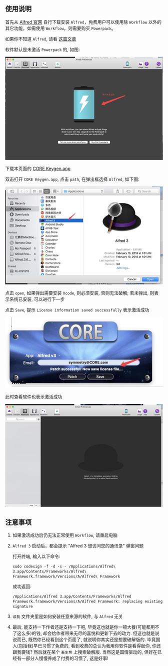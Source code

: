 ## 使用说明

首先从 [Alfred 官网](https://www.alfredapp.com/) 自行下载安装 `Alfred`，免费用户可以使用除 `Workflow` 以外的其它功能，如需使用 `Workflow`，则需要购买 `Powerpack`。

如果你不知道 `Alfred`, 请看 [这篇文章](https://lhajh.github.io/mac/2018/06/01/Alfred.html)

软件默认是未激活 `Powerpack` 的, 如图:

![](1375938-0ca46b922e95440b.jpeg)

下载本页面的 [CORE Keygen.app](https://github.com/lhajh/Alfred-Powerpack/archive/master.zip)

双击打开 `CORE Keygen.app`, 点击 `path`, 在弹出框选择 `Alfred`, 如下图:

![](1375938-88a9e9a4c0c798df.jpeg)

点击 `open`, 如果弹出需要安装 `Xcode`, 则必须安装, 否则无法破解; 若未弹出, 则表示系统已安装, 可以进行下一步

点击 `Save`, 提示 `License information saved successfully` 表示激活成功

![](1375938-6dd810bc784387dd.jpeg)

此时查看软件也表示激活成功

![](1375938-e6d5dcb3de059cb7.jpeg)

## 注意事项

1. 如果激活成功后仍无法正常使用 `Workflow`, 请重启电脑

2. `Alfred 3` 启动后，都会提示 "Alfred 3 想访问您的通讯录" 弹窗问题

    打开终端, 输入以下命令:
    ```
    sudo codesign -f -d -s - /Applications/Alfred\ 3.app/Contents/Frameworks/Alfred\ Framework.framework/Versions/A/Alfred\ Framework
    ```
    成功返回:
    ```
    /Applications/Alfred 3.app/Contents/Frameworks/Alfred Framework.framework/Versions/A/Alfred Framework: replacing existing signature
    ```

3. `读我` 文件夹里是如何安装任意来源的软件, 与 `Alfred` 无关

4. 最后, 能支持一下作者还是支持一下吧, 毕竟这也就是你一顿大餐(可能都用不了这么多)的钱, 却会给作者带来无尽的喜悦和更新下去的动力. 但这也就是说说而已, 既然你已经看到这个页面了, 就说明你其实还是想要破解版的. 毕竟国人(包括我)早已习惯了免费的, 看到收费的总认为我用你软件是看得起你, 你还跟我要钱? 然后就在某个 `畜生熊` 上搜索破解版. 当然这是国情驱动的, 但好在已经有一部分人慢慢养成了付费的习惯了, 这是好事! 

